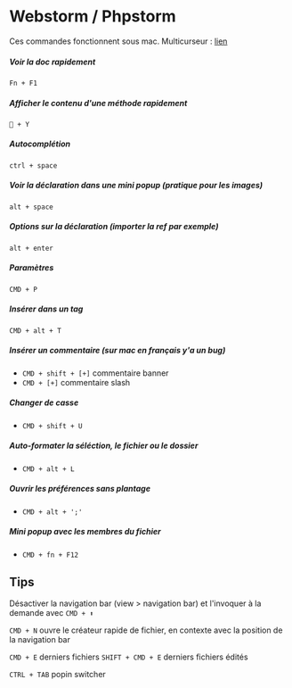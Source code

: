 # Webstorm / Phpstorm

Ces commandes fonctionnent sous mac.
Multicurseur : [lien](http://blog.jetbrains.com/phpstorm/2014/03/working-with-multiple-selection-in-phpstorm-8-eap/)

##### Voir la doc rapidement
`Fn + F1`

##### Afficher le contenu d'une méthode rapidement
`🍎 + Y`

##### Autocomplétion
`ctrl + space`

##### Voir la déclaration dans une mini popup (pratique pour les images)
`alt + space`

##### Options sur la déclaration (importer la ref par exemple)
`alt + enter`

##### Paramètres
`CMD + P`

##### Insérer dans un tag
`CMD + alt + T`

##### Insérer un commentaire (sur mac en français y'a un bug)
- `CMD + shift + [+]` commentaire banner
- `CMD + [+]` commentaire slash

##### Changer de casse
- `CMD + shift + U`

##### Auto-formater la séléction, le fichier ou le dossier
- `CMD + alt + L`

##### Ouvrir les préférences sans plantage
- `CMD + alt + ';'`

##### Mini popup avec les membres du fichier
- `CMD + fn + F12`


## Tips

Désactiver la navigation bar (view > navigation bar) et l'invoquer à la demande avec `CMD + ⬆`

`CMD + N` ouvre le créateur rapide de fichier, en contexte avec la position de la navigation bar

`CMD + E` derniers fichiers
`SHIFT + CMD + E` derniers fichiers édités

`CTRL + TAB` popin switcher
